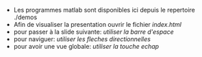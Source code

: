 * Les programmes matlab sont disponibles ici depuis le repertoire ./demos
* Afin de visualiser la presentation ouvrir le fichier *index.html*
 * pour passer à la slide suivante: *utiliser la barre d'espace*
 * pour naviguer: *utiliser les fleches directionnelles*
 * pour avoir une vue globale: *utiliser la touche echap*
